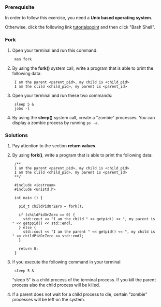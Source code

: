 ### Prerequisite

In order to follow this exercise, you need a **Unix based operating system**. 

Otherwise, click the following link [tutorialspoint](http://www.tutorialspoint.com/codingground.htm) and then click "Bash Shell".

### Fork

1. Open your terminal and run this command:

        man fork
     
2. By using the **fork()** system call,  write a program that is able to print the following data:

        I am the parent <parent_pid>, my child is <child_pid>
        I am the clild <child_pid>, my parent is <parent_id>
        
3. Open your terminal and run these two commands:

        sleep 5 &
        jobs -l
        
4. By using the **sleep()** system call, create a "zombie" processes. You can display a zombie process by running `ps -a`.
        
### Solutions

1. Pay attention to the section **return values**.

2. By using **fork()**,  write a program that is able to print the following data:

        /** 
        I am the parent <parent_pid>, my child is <child_pid>
        I am the clild <child_pid>, my parent is <parent_id>
        **/

        #include <iostream>
        #include <unistd.h>
        
        int main () {
          
          pid_t childPidOrZero = fork();
          
          if (childPidOrZero == 0) {
            std::cout << "I am the child " << getpid() << ", my parent is " << getppid() << std::endl;
          } else {
            std::cout << "I am the parent " << getpid() << ", my child is " << childPidOrZero << std::endl;
          }
          
          return 0;
        }
        
3. If you execute the following command in your terminal

        sleep 5 &
        
    "sleep 5" is a child process of the terminal process. If you kill the parent process also the child process will be killed.
    
4. If a parent does not wait for a child process to die, certain "zombie" processes will be left on the system.
